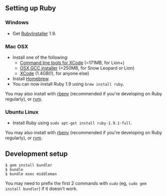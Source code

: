 Setting up Ruby
---------------

### Windows

 * Get [RubyInstaller][ri] 1.9.

### Mac OSX

  * Install one of the following:
     - [Command line tools for XCode][apple] (~171MB, for Lion+)
     - [OSX GCC installer][osxgcc] (<250MB, for Snow Leopard or Lion)
     - [XCode][apple] (1.4GB(!), for anyone else)
  * Install [Homebrew][brew].
  * You can now install Ruby 1.9 using `brew install ruby`.

You may also install with [rbenv][rbenv] (recommended if you're developing on
Ruby regularly), or [rvm][rvm].

### Ubuntu Linux

 * Install Ruby using `sudo apt-get install ruby-1.9.1-full`.

You may also install with [rbenv][rbenv] (recommended if you're developing on
Ruby regularly), or [rvm][rvm].

[ri]: http://rubyinstaller.org/
[apple]: http://developer.apple.com/downloads
[osxgcc]: https://github.com/kennethreitz/osx-gcc-installer
[brew]: http://mxcl.github.com/homebrew
[rbenv]: https://github.com/sstephenson/rbenv
[rvm]: http://rvm.io

Development setup
-----------------

    $ gem install bundler
    $ bundle
    $ bundle exec middleman

You may need to prefix the first 2 commands with `sudo` (eg, `sudo gem install
bundler`) if it doesn't work.
